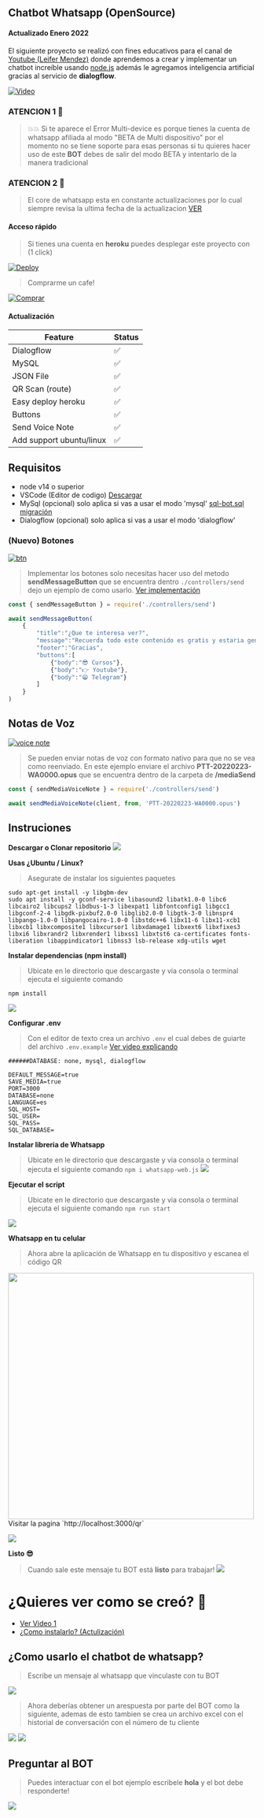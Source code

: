 ## Chatbot Whatsapp (OpenSource)
#### Actualizado Enero 2022

El siguiente proyecto se realizó con fines educativos para el canal de [Youtube (Leifer Mendez)](https://www.youtube.com/channel/UCgrIGp5QAnC0J8LfNJxDRDw?sub_confirmation=1) donde aprendemos a crear y implementar un chatbot increíble usando [node.js](https://codigoencasa.com/tag/nodejs/) además le agregamos inteligencia artificial gracias al servicio de __dialogflow__.

[![Video](https://i.giphy.com/media/OBDi3CXC83WkNeLEZP/giphy.webp)](https://youtu.be/5lEMCeWEJ8o) 

### ATENCION 1 🔴
> 💥💥 Si te aparece el Error Multi-device es porque tienes la cuenta de whatsapp afiliada al modo "BETA de Multi dispositivo" por el momento no se tiene soporte para esas personas si tu quieres hacer uso de este __BOT__ debes de salir del modo BETA y intentarlo de la manera tradicional

### ATENCION 2 🔴
> El core de whatsapp esta en constante actualizaciones por lo cual siempre revisa la ultima fecha de la actualizacion 
> [VER](https://github.com/leifermendez/bot-whatsapp/commits/main)


#### Acceso rápido
> Si tienes una cuenta en __heroku__ puedes desplegar este proyecto con (1 click)

[![Deploy](https://www.herokucdn.com/deploy/button.svg)](https://heroku.com/deploy?template=https://github.com/leifermendez/bot-whatsapp) 

> Comprarme un cafe!

[![Comprar](https://www.buymeacoffee.com/assets/img/custom_images/orange_img.png)](https://www.buymeacoffee.com/leifermendez)

#### Actualización

| Feature  | Status |
| ------------- | ------------- |
| Dialogflow  | ✅  |
| MySQL  | ✅  |
| JSON File  | ✅  |
| QR Scan (route) | ✅ |
| Easy deploy heroku  | ✅  |
| Buttons | ✅ |
| Send Voice Note | ✅ |
| Add support ubuntu/linux | ✅ |

## Requisitos
- node v14 o superior
- VSCode (Editor de codigo) [Descargar](https://code.visualstudio.com/download)
- MySql (opcional) solo aplica si vas a usar el modo 'mysql'  [sql-bot.sql migración](https://github.com/leifermendez/bot-whatsapp/blob/main/sql-bot.sql)
- Dialogflow (opcional) solo aplica si vas a usar el modo 'dialogflow'

### (Nuevo) Botones

[![btn](https://i.imgur.com/W7oYlSu.png)](https://youtu.be/5lEMCeWEJ8o) 

> Implementar los botones solo necesitas hacer uso del metodo __sendMessageButton__ que se encuentra dentro `./controllers/send` dejo un ejemplo de como usarlo.
[Ver implementación](https://github.com/leifermendez/bot-whatsapp/blob/main/app.js#L123)

``` javascript
const { sendMessageButton } = require('./controllers/send')

await sendMessageButton(
    {
        "title":"¿Que te interesa ver?",
        "message":"Recuerda todo este contenido es gratis y estaria genial que me siguas!",
        "footer":"Gracias",
        "buttons":[
            {"body":"😎 Cursos"},
            {"body":"👉 Youtube"},
            {"body":"😁 Telegram"}
        ]
    }
)

```

## Notas de Voz
[![voice note](https://i.imgur.com/zq6xYDp.png)](https://i.imgur.com/zq6xYDp.png) 

> Se pueden enviar notas de voz con formato nativo para que no se vea como reenviado. En este ejemplo enviare el archivo __PTT-20220223-WA0000.opus__ que se encuentra dentro de la carpeta de __/mediaSend__

``` javascript
const { sendMediaVoiceNote } = require('./controllers/send')

await sendMediaVoiceNote(client, from, 'PTT-20220223-WA0000.opus')

```

## Instruciones
__Descargar o Clonar repositorio__
![](https://i.imgur.com/dSpUbFz.png)

__Usas ¿Ubuntu / Linux?__
> Asegurate de instalar los siguientes paquetes
```
sudo apt-get install -y libgbm-dev
sudo apt install -y gconf-service libasound2 libatk1.0-0 libc6 libcairo2 libcups2 libdbus-1-3 libexpat1 libfontconfig1 libgcc1 libgconf-2-4 libgdk-pixbuf2.0-0 libglib2.0-0 libgtk-3-0 libnspr4 libpango-1.0-0 libpangocairo-1.0-0 libstdc++6 libx11-6 libx11-xcb1 libxcb1 libxcomposite1 libxcursor1 libxdamage1 libxext6 libxfixes3 libxi6 libxrandr2 libxrender1 libxss1 libxtst6 ca-certificates fonts-liberation libappindicator1 libnss3 lsb-release xdg-utils wget
```

__Instalar dependencias (npm install)__
> Ubicate en le directorio que descargaste y via consola o terminal ejecuta el siguiente comando

`npm install` 

![](https://i.imgur.com/BJuMjGR.png)

__Configurar .env__
> Con el editor de texto crea un archivo `.env` el cual debes de guiarte del archivo `.env.example`
[Ver video explicando](https://youtu.be/5lEMCeWEJ8o?t=381)
```
######DATABASE: none, mysql, dialogflow

DEFAULT_MESSAGE=true
SAVE_MEDIA=true
PORT=3000
DATABASE=none
LANGUAGE=es
SQL_HOST=
SQL_USER=
SQL_PASS=
SQL_DATABASE=
```
__Instalar libreria de Whatsapp__
> Ubicate en le directorio que descargaste y via consola o terminal ejecuta el siguiente comando
`npm i whatsapp-web.js`
![](https://i.imgur.com/9poNnW0.png)

__Ejecutar el script__
> Ubicate en le directorio que descargaste y via consola o terminal ejecuta el siguiente comando
`npm run start`

![](https://i.imgur.com/eMkBkuJ.png)

__Whatsapp en tu celular__
> Ahora abre la aplicación de Whatsapp en tu dispositivo y escanea el código QR
<img src="https://i.imgur.com/RSbPtat.png" width="500"  />
Visitar la pagina 
`http://localhost:3000/qr` 

![](https://i.imgur.com/Q3JEDlP.png)

__Listo 😎__
> Cuando sale este mensaje tu BOT está __listo__ para trabajar!
![](https://i.imgur.com/eoJ4Ruk.png)

# ¿Quieres ver como se creó? 🤖
- [Ver Video 1](https://www.youtube.com/watch?v=A_Xu0OR_HkE)
- [¿Como instalarlo? (Actulización)](https://youtu.be/5lEMCeWEJ8o)

## ¿Como usarlo el chatbot de whatsapp?
> Escribe un mensaje al whatsapp que vinculaste con tu BOT

![](https://i.imgur.com/OSUgljQ.png)

> Ahora deberías  obtener un arespuesta por parte del BOT como la siguiente, ademas de esto tambien se crea un archivo excel
con el historial de conversación  con el número de tu cliente

![](https://i.imgur.com/lrMLgR8.png)
![](https://i.imgur.com/UYcoUSV.png)

## Preguntar al BOT
> Puedes interactuar con el bot ejemplo escribele __hola__ y el bot debe responderte!

![](https://i.imgur.com/cNAS51I.png)
